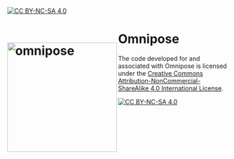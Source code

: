[![CC BY-NC-SA 4.0][cc-by-nc-sa-shield]][cc-by-nc-sa]
# Omnipose <img src="omnipose/logo.tif" width="250" title="omnipose" alt="omnipose" align="left" vspace = "25">

The code developed for and associated with Omnipose is licensed under the
[Creative Commons Attribution-NonCommercial-ShareAlike 4.0 International License][cc-by-nc-sa].

[![CC BY-NC-SA 4.0][cc-by-nc-sa-image]][cc-by-nc-sa]

[cc-by-nc-sa]: http://creativecommons.org/licenses/by-nc-sa/4.0/
[cc-by-nc-sa-image]: https://licensebuttons.net/l/by-nc-sa/4.0/88x31.png
[cc-by-nc-sa-shield]: https://img.shields.io/badge/License-CC%20BY--NC--SA%204.0-lightgrey.svg
